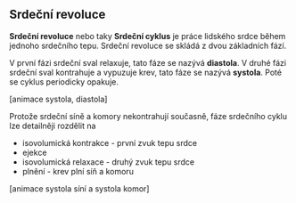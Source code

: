 ## Srdeční revoluce

**Srdeční revoluce** nebo taky **Srdeční cyklus** je práce lidského srdce během 
jednoho srdečního tepu. Srdeční revoluce se skládá z dvou základních fází.

V první fázi srdeční sval relaxuje, tato fáze se nazývá **diastola**.
V druhé fázi srdeční sval kontrahuje a vypuzuje krev, tato fáze se nazývá **systola**.
Poté se cyklus periodicky opakuje.

[animace systola, diastola]
<bdl-simplegif src="hemodynamics/heart.gif"></bdl-simplegif>


Protože srdeční síně a komory nekontrahují současně, fáze srdečního cyklu 
lze detailněji rozdělit na

* isovolumická kontrakce - první zvuk tepu srdce  
* ejekce
* isovolumická relaxace - druhý zvuk tepu srdce 
* plnění - krev plní síň a komoru

[animace systola síní a systola komor]
<bdl-simplegif src="hemodynamics/heart.gif"></bdl-simplegif>


  

